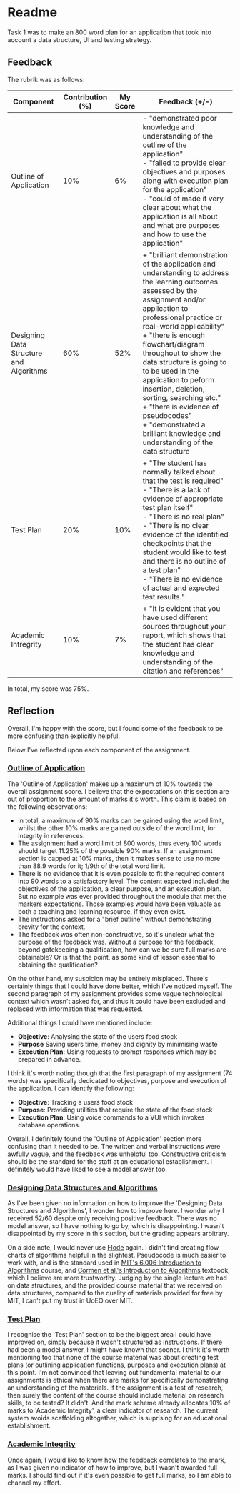# Readme

Task 1 was to make an 800 word plan for an application that took into account a data structure, UI and testing strategy.

## Feedback

The rubrik was as follows:

| Component | Contribution (%) | My Score | Feedback (+/-) |
| --------- | ---------------- | -------- | ------- |
| Outline of Application | 10% | 6% | - "demonstrated poor knowledge and understanding of the outline of the application" <br> - "failed to provide clear objectives and purposes along with execution plan for the application" <br> - "could of made it very clear about what the application is all about and what are purposes and how to use the application"|
| Designing Data Structure and Algorithms | 60% | 52% | + "brilliant demonstration of the application and understanding to address the learning outcomes assessed by the assignment and/or application to professional practice or real-world applicability" <br> + "there is enough flowchart/diagram throughout to show the data structure is going to to be used in the application to peform insertion, deletion, sorting, searching etc." <br> + "there is evidence of pseudocodes" <br> + "demonstrated a briliiant knowledge and understanding of the data structure |
| Test Plan | 20% | 10% | + "The student has normally talked about that the test is required" <br> - "There is a lack of evidence of appropriate test plan itself" <br> - "There is no real plan" <br> - "There is no clear evidence of the identified checkpoints that the student would like to test and there is no outline of a test plan" <br> - "There is no evidence of actual and expected test results." |
| Academic Intregrity | 10% | 7% | + "It is evident that you have used different sources throughout your report, which shows that the student has clear knowledge and understanding of the citation and references" |

In total, my score was 75%.

## Reflection

Overall, I'm happy with the score, but I found some of the feedback to be more confusing than explicitly helpful.

Below I've reflected upon each component of the assignment.

### <ins>Outline of Application</ins>

The 'Outline of Application' makes up a maximum of 10% towards the overall assignment score. I believe that the expectations on this section are out of proportion to the amount of marks it's worth. This claim is based on the following observations:

* In total, a maximum of 90% marks can be gained using the word limit, whilst the other 10% marks are gained outside of the word limit, for integrity in references.
* The assignment had a word limit of 800 words, thus every 100 words should target 11.25% of the possible 90% marks. If an assignment section is capped at 10% marks, then it makes sense to use no more than 88.9 words for it; 1/9th of the total word limit.
* There is no evidence that it is even possible to fit the required content into 90 words to a satisfactory level. The content expected included the objectives of the application, a clear purpose, and an execution plan. But no example was ever provided throughout the module that met the markers expectations. Those examples would have been valuable as both a teaching and learning resource, if they even exist.
* The instructions asked for a "brief outline" without demonstrating brevity for the context.
* The feedback was often non-constructive, so it's unclear what the purpose of the feedback was. Without a purpose for the feedback, beyond gatekeeping a qualification, how can we be sure full marks are obtainable? Or is that the point, as some kind of lesson essential to obtaining the qualification?

On the other hand, my suspicion may be entirely misplaced. There's certainly things that I could have done better, which I've noticed myself. The second paragraph of my assignment provides some vague technological context which wasn't asked for, and thus it could have been excluded and replaced with information that was requested. 

Additional things I could have mentioned include:

* **Objective**: Analysing the state of the users food stock
* **Purpose** Saving users time, money and dignity by minimising waste
* **Execution Plan**: Using requests to prompt responses which may be prepared in advance.

I think it's worth noting though that the first paragraph of my assignment (74 words) was specifically dedicated to objectives, purpose and execution of the application. I can identify the following:

* **Objective**: Tracking a users food stock
* **Purpose**: Providing utilities that require the state of the food stock
* **Execution Plan**: Using voice commands to a VUI which invokes database operations.

Overall, I definitely found the 'Outline of Application' section more confusing than it needed to be. The written and verbal instructions were awfully vague, and the feedback was unhelpful too. Constructive criticism should be the standard for the staff at an educational establishment. I definitely would have liked to see a model answer too.

### <ins>Designing Data Structures and Algorithms</ins>

As I've been given no information on how to improve the 'Designing Data Structures and Algorithms', I wonder how to improve here. I wonder why I received 52/60 despite only receiving positive feedback. There was no model answer, so I have nothing to go by, which is disappointing. I wasn't disappointed by my score in this section, but the grading appears arbitrary.

On a side note, I would never use [Flode](https://docs.codio.com/instructors/setupcourses/resources/resourcetools/flode.html) again. I didn't find creating flow charts of algorithms helpful in the slightest. Pseudocode is much easier to work with, and is the standard used in [MIT's 6.006 Introduction to Algorithms](https://ocw.mit.edu/courses/6-006-introduction-to-algorithms-spring-2020/) course, and [Cormen et al.'s  Introduction to Algorithms](http://mitpress.mit.edu/9780262046305/introduction-to-algorithms/) textbook, which I believe are more trustworthy. Judging by the single lecture we had on data structures, and the provided course material that we received on data structures, compared to the quality of materials provided for free by MIT, I can't put my trust in UoEO over MIT.

### <ins>Test Plan</ins>

I recognise the 'Test Plan' section to be the biggest area I could have improved on, simply because it wasn't structured as instructions. If there had been a model answer, I might have known that sooner. I think it's worth mentioning too that none of the course material was about creating test plans (or outlining application functions, purposes and execution plans) at this point. I'm not convinced that leaving out fundamental material to our assignments is ethical when there are marks for specifically demonstrating an understanding of the materials. If the assignment is a test of research, then surely the content of the course should include material on research skills, to be tested? It didn't. And the mark scheme already allocates 10% of marks to 'Academic Integrity', a clear indicator of research. The current system avoids scaffolding altogether, which is suprising for an educational establishment.

### <ins>Academic Integrity</ins>

Once again, I would like to know how the feedback correlates to the mark, as I was given no indicator of how to improve, but I wasn't awarded full marks. I should find out if it's even possible to get full marks, so I am able to channel my effort.
